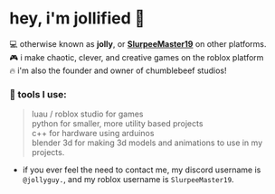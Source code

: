 # hey, i'm jollified 👋  <br>
 💻 otherwise known as **jolly**, or [**SlurpeeMaster19**](https://www.roblox.com/users/182980293/profile) on other platforms. <br>
 🎮 i make chaotic, clever, and creative games on the roblox platform <br>
 🔥 i'm also the founder and owner of chumblebeef studios!
### 🔧 tools I use:
>luau / roblox studio for games <br>
>python for smaller, more utility based projects <br>
>c++ for hardware using arduinos <br>
>blender 3d for making 3d models and animations to use in my projects.

- if you ever feel the need to contact me, my discord username is `@jollyguy.`, and my roblox username is `SlurpeeMaster19`.
